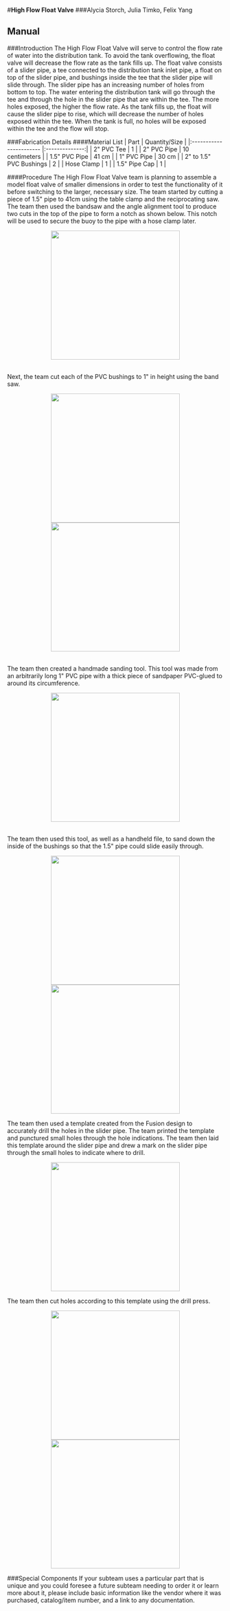 #**High Flow Float Valve**
###Alycia Storch, Julia Timko, Felix Yang


## Manual
###Introduction
The High Flow Float Valve will serve to control the flow rate of water into the distribution tank. To avoid the tank overflowing, the float valve will decrease the flow rate as the tank fills up. The float valve consists of a slider pipe, a tee connected to the distribution tank inlet pipe, a float on top of the slider pipe, and bushings inside the tee that the slider pipe will slide through. The slider pipe has an increasing number of holes from bottom to top. The water entering the distribution tank will go through the tee and through the hole in the slider pipe that are within the tee. The more holes exposed, the higher the flow rate. As the tank fills up, the float will cause the slider pipe to rise, which will decrease the number of holes exposed within the tee. When the tank is full, no holes will be exposed within the tee and the flow will stop.


###Fabrication Details
####Material List
| Part                    | Quantity/Size  |
|:----------------------- |:--------------:|
| 2" PVC Tee              |       1        |
| 2" PVC Pipe             | 10 centimeters |
| 1.5" PVC Pipe           |     41 cm      |
| 1" PVC Pipe             |     30 cm      |
| 2" to 1.5" PVC Bushings |       2        |
| Hose Clamp              |       1        |
| 1.5" Pipe Cap           |       1        |                            


####Procedure
The High Flow Float Valve team is planning to assemble a model float valve of smaller dimensions in order to test the functionality of it before switching to the larger, necessary size. The team started by cutting a piece of 1.5" pipe to 41cm using the table clamp and the reciprocating saw. The team then used the bandsaw and the angle alignment tool to produce two cuts in the top of the pipe to form a notch as shown below.  This notch will be used to secure the buoy to the pipe with a hose clamp later.

<center><img src="https://github.com/AguaClara/float_valve/blob/master/Pictures/TopOfSliderPipe.png?raw=true"  height = 300></center>

\
Next, the team cut each of the PVC bushings to 1" in height using the band saw.

<center><img src="https://github.com/AguaClara/float_valve/blob/master/Pictures/Bushings%20with%20marked%20cuts.jpg?raw=true" height=300> <img src="https://github.com/AguaClara/float_valve/blob/master/Pictures/Bushing%20about%20to%20be%20cut.jpg?raw=true"  height = 300></center>

\
The team then created a handmade sanding tool. This tool was made from an arbitrarily long 1" PVC pipe with a thick piece of sandpaper PVC-glued to around its circumference.

 <center><img src="https://github.com/AguaClara/float_valve/blob/master/Pictures/Sander.JPG?raw=true" height=300></center>

\
The team then used this tool, as well as a handheld file, to sand down the inside of the bushings so that the 1.5" pipe could slide easily through.

<center><img src="https://github.com/AguaClara/float_valve/blob/master/Pictures/SandingPipe.png?raw=true" height=300> <img src="https://github.com/AguaClara/float_valve/blob/master/Pictures/SliderPipeNoHoles.JPG?raw=true" height = 300></center>

The team then used a template created from the Fusion design to accurately drill the holes in the slider pipe. The team printed the template and  punctured small holes through the hole indications. The team then laid this template around the slider pipe and drew a mark on the slider pipe through the small holes to indicate where to drill.

<center><img src="https://github.com/AguaClara/float_valve/blob/master/Pictures/HolePattern2.png?raw=true" height=300></center>

The team then cut holes according to this template using the drill press.

<center><img src= " https://github.com/AguaClara/float_valve/blob/master/Pictures/Marking%20pipe%20for%20holes.JPG?raw=true" height = 300> <img src="https://github.com/AguaClara/float_valve/blob/master/Pictures/Drilling%20holes.JPG?raw=true" height=300></center>


###Special Components
If your subteam uses a particular part that is unique and you could foresee a future subteam needing to order it or learn more about it, please include basic information like the vendor where it was purchased, catalog/item number, and a link to any documentation.
